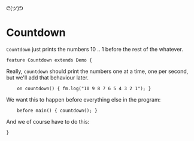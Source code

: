 ᕦ(ツ)ᕤ
# Countdown

`Countdown` just prints the numbers 10 .. 1 before the rest of the whatever.

    feature Countdown extends Demo {

Really, `countdown` should print the numbers one at a time, one per second, but we'll add that behaviour later.

        on countdown() { fm.log("10 9 8 7 6 5 4 3 2 1"); }

We want this to happen before everything else in the program:

        before main() { countdown(); }

And we of course have to do this:

    }